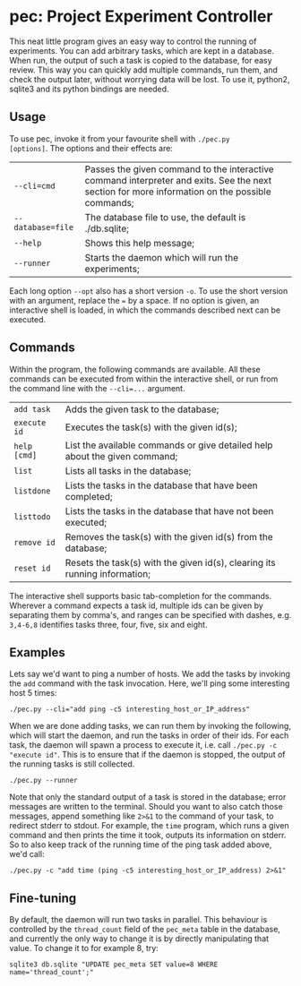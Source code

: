 pec: Project Experiment Controller
===

This neat little program gives an easy way to control the running of experiments.
You can add arbitrary tasks, which are kept in a database.
When run, the output of such a task is copied to the database, for easy review.
This way you can quickly add multiple commands, run them, and check the output later, without worrying data will be lost.
To use it, python2, sqlite3 and its python bindings are needed.

Usage
---
To use pec, invoke it from your favourite shell with <code>./pec.py [options]</code>.
The options and their effects are:

<table>
<tr><td><code>--cli=cmd</code></td>      <td>Passes the given command to the interactive command interpreter and exits.
                                             See the next section for more information on the possible commands;</td></tr>
<tr><td><code>--database=file</code></td><td>The database file to use, the default is ./db.sqlite;</td></tr>
<tr><td><code>--help</code></td>         <td>Shows this help message;</td></tr>
<tr><td><code>--runner</code></td>       <td>Starts the daemon which will run the experiments;</td></tr>
</table>

Each long option <code>--opt</code> also has a short version <code>-o</code>.
To use the short version with an argument, replace the <code>=</code> by a space.
If no option is given, an interactive shell is loaded, in which the commands described next can be executed.

Commands
---
Within the program, the following commands are available.
All these commands can be executed from within the interactive shell, or run from the command line with the <code>--cli=...</code> argument.

<table>
<tr><td><code>add task</code></td>  <td>Adds the given task to the database;</td></tr>
<tr><td><code>execute id</code></td><td>Executes the task(s) with the given id(s);</td></tr>
<tr><td><code>help [cmd]</code></td><td>List the available commands or give detailed help about the given command;</td></tr>
<tr><td><code>list</code></td>      <td>Lists all tasks in the database;</td></tr>
<tr><td><code>listdone</code></td>  <td>Lists the tasks in the database that have been completed;</td></tr>
<tr><td><code>listtodo</code></td>  <td>Lists the tasks in the database that have not been executed;</td></tr>
<tr><td><code>remove id</code></td> <td>Removes the task(s) with the given id(s) from the database;</td></tr>
<tr><td><code>reset id</code></td>  <td>Resets the task(s) with the given id(s), clearing its running information;</td></tr>
</table>

The interactive shell supports basic tab-completion for the commands.
Wherever a command expects a task id, multiple ids can be given by separating them by comma's, and ranges can be specified with dashes, e.g. <code>3,4-6,8</code> identifies tasks three, four, five, six and eight.

Examples
---
Lets say we'd want to ping a number of hosts.
We add the tasks by invoking the <code>add</code> command with the task invocation.
Here, we'll ping some interesting host 5 times:

    ./pec.py --cli="add ping -c5 interesting_host_or_IP_address"

When we are done adding tasks, we can run them by invoking the following, which will start the daemon, and run the tasks in order of their ids.
For each task, the daemon will spawn a process to execute it, i.e. call <code>./pec.py -c "execute id"</code>.
This is to ensure that if the daemon is stopped, the output of the running tasks is still collected.

    ./pec.py --runner

Note that only the standard output of a task is stored in the database; error messages are written to the terminal.
Should you want to also catch those messages, append something like <code>2>&1</code> to the command of your task, to redirect stderr to stdout.
For example, the <code>time</code> program, which runs a given command and then prints the time it took, outputs its information on stderr.
So to also keep track of the running time of the ping task added above, we'd call:

    ./pec.py -c "add time (ping -c5 interesting_host_or_IP_address) 2>&1"

Fine-tuning
---
By default, the daemon will run two tasks in parallel.
This behaviour is controlled by the <code>thread\_count</code> field of the <code>pec\_meta</code> table in the database, and currently the only way to change it is by directly manipulating that value.
To change it to for example 8, try:

    sqlite3 db.sqlite "UPDATE pec_meta SET value=8 WHERE name='thread_count';"

